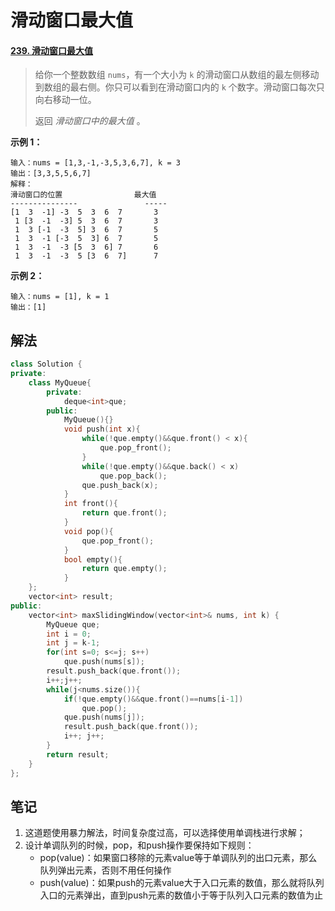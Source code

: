 

# 滑动窗口最大值

#### [239. 滑动窗口最大值](https://leetcode.cn/problems/sliding-window-maximum/)

> 给你一个整数数组 `nums`，有一个大小为 `k` 的滑动窗口从数组的最左侧移动到数组的最右侧。你只可以看到在滑动窗口内的 `k` 个数字。滑动窗口每次只向右移动一位。
>
> 返回 *滑动窗口中的最大值* 。

**示例 1：**

```
输入：nums = [1,3,-1,-3,5,3,6,7], k = 3
输出：[3,3,5,5,6,7]
解释：
滑动窗口的位置                最大值
---------------               -----
[1  3  -1] -3  5  3  6  7       3
 1 [3  -1  -3] 5  3  6  7       3
 1  3 [-1  -3  5] 3  6  7       5
 1  3  -1 [-3  5  3] 6  7       5
 1  3  -1  -3 [5  3  6] 7       6
 1  3  -1  -3  5 [3  6  7]      7
```

**示例 2：**

```
输入：nums = [1], k = 1
输出：[1]
```

## 解法

```c++
class Solution {
private:
    class MyQueue{
        private:
            deque<int>que;
        public:
            MyQueue(){}
            void push(int x){
                while(!que.empty()&&que.front() < x){
                    que.pop_front();
                }
                while(!que.empty()&&que.back() < x)
                    que.pop_back();
                que.push_back(x);
            }
            int front(){
                return que.front();
            }
            void pop(){
                que.pop_front();
            }
            bool empty(){
                return que.empty();
            }
    };
    vector<int> result;
public:
    vector<int> maxSlidingWindow(vector<int>& nums, int k) {
        MyQueue que;
        int i = 0;
        int j = k-1;
        for(int s=0; s<=j; s++)
            que.push(nums[s]);
        result.push_back(que.front());
        i++;j++;
        while(j<nums.size()){
            if(!que.empty()&&que.front()==nums[i-1])
                que.pop(); 
            que.push(nums[j]);
            result.push_back(que.front());
            i++; j++;
        }
        return result;
    }
};
```

## 笔记

1. 这道题使用暴力解法，时间复杂度过高，可以选择使用单调栈进行求解；
2. 设计单调队列的时候，pop，和push操作要保持如下规则：
   - pop(value)：如果窗口移除的元素value等于单调队列的出口元素，那么队列弹出元素，否则不用任何操作
   - push(value)：如果push的元素value大于入口元素的数值，那么就将队列入口的元素弹出，直到push元素的数值小于等于队列入口元素的数值为止